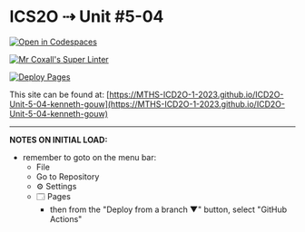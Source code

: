 # ICS2O ⇢ Unit #5-04

[![Open in Codespaces](https://classroom.github.com/assets/launch-codespace-7f7980b617ed060a017424585567c406b6ee15c891e84e1186181d67ecf80aa0.svg)](https://classroom.github.com/open-in-codespaces?assignment_repo_id=14937733)

[![Mr Coxall's Super Linter](https://github.com/MTHS-ICD2O-1-2023/ICD2O-Unit-5-04-kenneth-gouw/workflows/Mr%20Coxall's%20Super%20Linter/badge.svg)](https://github.com/MTHS-ICD2O-1-2023/ICD2O-Unit-5-04-kenneth-gouw/actions)

[![Deploy Pages](https://github.com/MTHS-ICD2O-1-2023/ICD2O-Unit-5-04-kenneth-gouw/workflows/Deploy%20Pages/badge.svg)](https://github.com/MTHS-ICD2O-1-2023/ICD2O-Unit-5-04-kenneth-gouw/actions)

This site can be found at: [https://MTHS-ICD2O-1-2023.github.io/ICD2O-Unit-5-04-kenneth-gouw](https://MTHS-ICD2O-1-2023.github.io/ICD2O-Unit-5-04-kenneth-gouw)

---

**NOTES ON INITIAL LOAD:**
- remember to goto on the menu bar:
  - File
  - Go to Repository
  - ⚙ Settings
  - 🗔 Pages
    - then from the "Deploy from a branch ▼" button, select "GitHub Actions"

